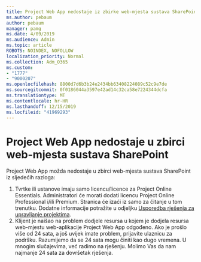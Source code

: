 ```yaml
---
title: Project Web App nedostaje iz zbirke web-mjesta sustava SharePoint
ms.author: pebaum
author: pebaum
manager: pamg
ms.date: 4/09/2019
ms.audience: Admin
ms.topic: article
ROBOTS: NOINDEX, NOFOLLOW
localization_priority: Normal
ms.collection: Adm_O365
ms.custom:
- "1777"
- "9000207"
ms.openlocfilehash: 8800d7d6b3b24e2434bb63408224089c52c9e7de
ms.sourcegitcommit: 0f0186044a3597e42ad14c32ca58e7224344dcfa
ms.translationtype: MT
ms.contentlocale: hr-HR
ms.lasthandoff: 12/15/2019
ms.locfileid: "41969293"
---
```

# <a name="project-web-app-is-missing-from-the-sharepoint-site-collection"></a>Project Web App nedostaje u zbirci web-mjesta sustava SharePoint

Project Web App možda nedostaje u zbirci web-mjesta sustava SharePoint iz sljedećih razloga:

1. Tvrtke ili ustanove imaju samo licencu/licence za Project Online Essentials. Administratori će morati dodati licencu Project Online Professional i/ili Premium. Stranica će izaći iz samo za čitanje u tom trenutku. Dodatne informacije potražite u odjeljku [Usporedba rješenja za upravljanje projektima](https://products.office.com/project/compare-microsoft-project-management-software?tab=1).
2. Klijent je naišao na problem dodjele resursa u kojem je dodjela resursa web-mjestu web-aplikacije Project Web App odgođeno. Ako je prošlo više od 24 sata, a još uvijek imate problem, prijavite ulaznicu za podršku. Razumijemo da se 24 sata mogu činiti kao dugo vremena. U mnogim slučajevima, već radimo na rješenju. Molimo Vas da nam najmanje 24 sata za dovršetak rješenja.
